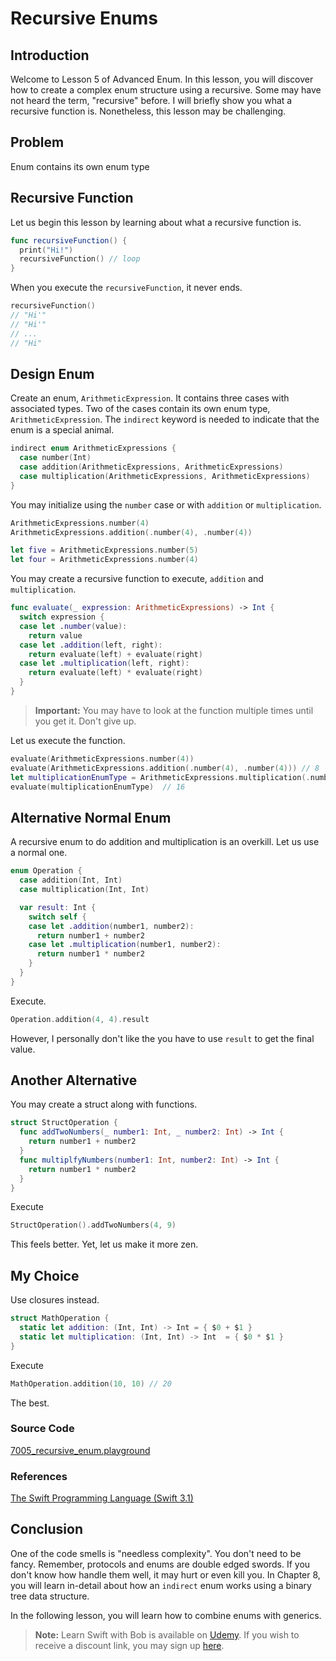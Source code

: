 # Recursive Enums

## Introduction
Welcome to Lesson 5 of Advanced Enum. In this lesson, you will discover how to create a complex enum structure using a recursive. Some may have not heard the term, "recursive" before. I will briefly show you what a recursive function is. Nonetheless, this lesson may be challenging.

## Problem
Enum contains its own enum type

## Recursive Function
Let us begin this lesson by learning about what a recursive function is.

```swift
func recursiveFunction() {
  print("Hi!")
  recursiveFunction() // loop
}
```

When you execute the `recursiveFunction`, it never ends.

```swift
recursiveFunction()
// "Hi'"
// "Hi'"
// ...
// "Hi"
```

## Design Enum
Create an enum, `ArithmeticExpression`. It contains three cases with associated types. Two of the cases contain its own enum type, `ArithmeticExpression`.  The `indirect` keyword is needed to indicate that the enum is a special animal.


```swift
indirect enum ArithmeticExpressions {
  case number(Int)
  case addition(ArithmeticExpressions, ArithmeticExpressions)
  case multiplication(ArithmeticExpressions, ArithmeticExpressions)
}
```

You may initialize using the `number` case or with `addition` or `multiplication`.

```swift
ArithmeticExpressions.number(4)
ArithmeticExpressions.addition(.number(4), .number(4))

let five = ArithmeticExpressions.number(5)
let four = ArithmeticExpressions.number(4)
```

You may create a recursive function to execute, `addition` and `multiplication`.


```swift
func evaluate(_ expression: ArithmeticExpressions) -> Int {
  switch expression {
  case let .number(value):
    return value
  case let .addition(left, right):
    return evaluate(left) + evaluate(right)
  case let .multiplication(left, right):
    return evaluate(left) * evaluate(right)
  }
}
```

> **Important:** You may have to look at the function multiple times until you get it. Don't give up.

Let us execute the function.

```swift
evaluate(ArithmeticExpressions.number(4))
evaluate(ArithmeticExpressions.addition(.number(4), .number(4))) // 8
let multiplicationEnumType = ArithmeticExpressions.multiplication(.number(4), .number(4))
evaluate(multiplicationEnumType)  // 16
```

## Alternative Normal Enum
A recursive enum to do addition and multiplication is an overkill. Let us use a normal one.

```swift
enum Operation {
  case addition(Int, Int)
  case multiplication(Int, Int)

  var result: Int {
    switch self {
    case let .addition(number1, number2):
      return number1 + number2
    case let .multiplication(number1, number2):
      return number1 * number2
    }
  }
}
```

Execute.

```swift
Operation.addition(4, 4).result
```

However, I personally don't like the you have to use `result` to get the final value.

## Another Alternative
You may create a struct along with functions.

```swift
struct StructOperation {
  func addTwoNumbers(_ number1: Int, _ number2: Int) -> Int {
    return number1 + number2
  }
  func multiplfyNumbers(number1: Int, number2: Int) -> Int {
    return number1 * number2
  }
}
```

Execute
```swift
StructOperation().addTwoNumbers(4, 9)
```

This feels better. Yet, let us make it more zen.

## My Choice
Use closures instead.

```swift
struct MathOperation {
  static let addition: (Int, Int) -> Int = { $0 + $1 }
  static let multiplication: (Int, Int) -> Int  = { $0 * $1 }
}
```

Execute

```swift
MathOperation.addition(10, 10) // 20
```

The best.

### Source Code
[7005_recursive_enum.playground](https://www.dropbox.com/sh/1jax0kxocjui44s/AAC-nenilj-c5K0q7S2pzC0ga?dl=0)

### References
[The Swift Programming Language (Swift 3.1)](https://developer.apple.com/library/content/documentation/Swift/Conceptual/Swift_Programming_Language/Enumerations.html#/)

## Conclusion
One of the code smells is "needless complexity". You don't need to be fancy. Remember, protocols and enums are double edged swords. If you don't know how handle them well, it may hurt or even kill you. In Chapter 8, you will learn in-detail about how an `indirect` enum works using a binary tree data structure.

In the following lesson, you will learn how to combine enums with generics.

> **Note:** Learn Swift with Bob is available on [Udemy](https://udemy.com/learn-swift-with-bob/). If you wish to receive a discount link, you may sign up [here](https://goo.gl/RR4K27).
